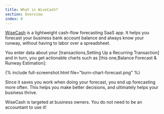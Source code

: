 ```yaml
---
title: What is WiseCash?
section: Overview
index: 0
---
```


[WiseCash](https://www.wisecashhq.com) is a lightweight cash-flow forecasting SaaS app. It helps you forecast your business bank account balance and always know your runway, without having to labor over a spreadsheet.

You enter data about your [transactions,Setting Up a Recurring Transaction] and in turn, you get actionable charts such as [this one,Balance Forecast & Runway Estimation]:

{% include full-screenshot.html file="burn-chart-forecast.png" %}

Since it saves you work when doing your forecast, you end up forecasting more often. This helps you make better decisions, and ultimately helps your business thrive.

WiseCash is targeted at business owners. You do not need to be an accountant to use it!
